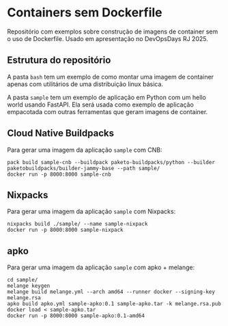 # Containers sem Dockerfile

Repositório com exemplos sobre construção de imagens de container sem o uso
de Dockerfile. Usado em apresentação no DevOpsDays RJ 2025.

## Estrutura do repositório

A pasta `bash` tem um exemplo de como montar uma imagem de container apenas com
utilitários de uma distribuição linux básica.

A pasta `sample` tem um exemplo de aplicação em Python com um hello world
usando FastAPI. Ela será usada como exemplo de aplicação empacotada com outras
ferramentas que geram imagens de container.

## Cloud Native Buildpacks

Para gerar uma imagem da aplicação `sample` com CNB:
```
pack build sample-cnb --buildpack paketo-buildpacks/python --builder paketobuildpacks/builder-jammy-base --path sample/
docker run -p 8000:8000 sample-cnb
```

## Nixpacks

Para gerar uma imagem da aplicação `sample` com Nixpacks:
```
nixpacks build ./sample/ --name sample-nixpack
docker run -p 8000:8000 sample-nixpack
```

## apko

Para gerar uma imagem da aplicação `sample` com apko + melange:
```
cd sample/
melange keygen
melange build melange.yml --arch amd64 --runner docker --signing-key melange.rsa
apko build apko.yml sample-apko:0.1 sample-apko.tar -k melange.rsa.pub
docker load < sample-apko.tar
docker run -p 8000:8000 sample-apko:0.1-amd64
```
